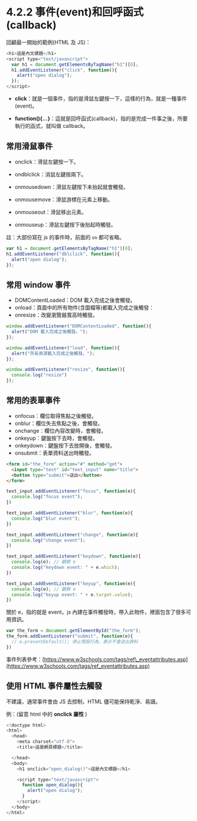# 4.2.2 事件\(event\)和回呼函式\(callback\)

回顧最一開始的範例\(HTML 及 JS\)：

```js
<h1>這是內文標題</h1>
<script type="text/javascript">
  var h1 = document.getElementsByTagName("h1")[0];
  h1.addEventListener("click", function(){
    alert("open dialog");
  });
</script>
```

* **click**：就是一個事件，指的是滑鼠左鍵按一下，這樣的行為，就是一種事件\(event\)。

* **function\(\){...}**：這就是回呼函式\(callback\)，指的是完成一件事之後，所要執行的函式，就叫做 callback。

## 常用滑鼠事件

* onclick：滑鼠左鍵按一下。

* ondblclick：消鼠左鍵按兩下。

* onmousedown：滑鼠左鍵按下未抬起就會觸發。

* onmousemove：滑鼠游標在元素上移動。

* onmouseout：滑鼠移出元素。

* onmouseup：滑鼠左鍵按下後抬起時觸發。

註：大部份寫在 js 的事件時，前面的 `on` 都可省略。

```js
var h1 = document.getElementsByTagName("h1")[0];
h1.addEventListener("dblclick", function(){
  alert("open dialog");
});
```

## 常用 window 事件

* DOMContentLoaded：DOM 載入完成之後會觸發。
* onload：頁面中的所有物件\(含圖檔等\)都載入完成之後觸發：
* onresize：改變瀏覽器寬高時觸發。

```js
window.addEventListener("DOMContentLoaded", function(){
  alert("DOM 載入完成之後觸發。");
});
```

```js
window.addEventListener("load", function(){
  alert("所有資源載入完成之後觸發。");
});
```

```js
window.addEventListener("resize", function(){
  console.log("resize")
});
```

## 常用的表單事件

* onfocus：欄位取得焦點之後觸發。
* onblur：欄位失去焦點之後，會觸發。
* onchange：欄位內容改變時，會觸發。
* onkeyup：鍵盤按下去時，會觸發。
* onkeydown：鍵盤按下去放開後，會觸發。
* onsubmit：表單資料送出時觸發。

```html
<form id="the_form" action="#" method="get">
  <input type="text" id="text_input" name="title">
  <button type="submit">送出</button>
</form>
```

```js
text_input.addEventListener("focus", function(e){
  console.log("focus event");
})
```

```js
text_input.addEventListener("blur", function(e){
  console.log("blur event");
})
```

```js
text_input.addEventListener("change", function(e){
  console.log("change event");
})
```

```js
text_input.addEventListener("keydown", function(e){
  console.log(e); // 觀察 e
  console.log("keydown event: " + e.which);
})
```

```js
text_input.addEventListener("keyup", function(e){
  console.log(e); // 觀察 e
  console.log("keyup event: " + e.target.value);
})
```

關於 e，指的就是 event，js 內建在事件觸發時，帶入此物件，裡面包含了很多可用資訊。

```js
var the_form = document.getElementById("the_form");
the_form.addEventListener("submit", function(e){
  // e.preventDefault(); 停止預設行為，表示不會送出資料
})
```

事件列表參考：[https://www.w3schools.com/tags/ref\_eventattributes.asp](https://www.w3schools.com/tags/ref_eventattributes.asp)

## 使用 HTML 事件屬性去觸發

不建議，通常事件會由 JS 去控制，HTML 儘可能保持乾淨、易讀。

例：\(留意 html 中的 **onclick 屬性** \)

```js
<!doctype html>
<html>
  <head>
    <meta charset="utf-8">
    <title>這是網頁標題</title>

  </head>
  <body>
    <h1 onclick="open_dialog()">這是內文標題</h1>

    <script type="text/javascript">
      function open_dialog(){
        alert("open dialog");
      }
    </script>
  </body>
</html>
```



